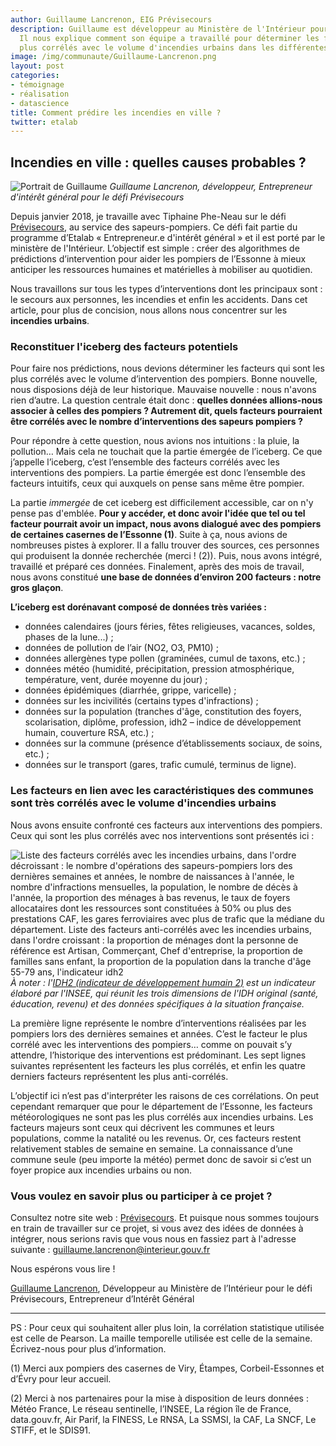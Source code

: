```yaml
---
author: Guillaume Lancrenon, EIG Prévisecours
description: Guillaume est développeur au Ministère de l'Intérieur pour le défi Prévisecours.
  Il nous explique comment son équipe a travaillé pour déterminer les facteurs les
  plus corrélés avec le volume d'incendies urbains dans les différentes communes d'Essonne.
image: /img/communaute/Guillaume-Lancrenon.png
layout: post
categories:
- témoignage
- réalisation
- datascience
title: Comment prédire les incendies en ville ?
twitter: etalab
---
```


## Incendies en ville : quelles causes probables ?

![Portrait de Guillaume](/img/communaute/Guillaume-Lancrenon.png)
_Guillaume Lancrenon, développeur, Entrepreneur d'intérêt général pour le défi Prévisecours_

Depuis janvier 2018, je travaille avec Tiphaine Phe-Neau sur le défi
[Prévisecours](https://previsecours.fr), au service des
sapeurs-pompiers.  Ce défi fait partie du programme d’Etalab
« Entrepreneur.e d'intérêt général » et il est porté par le ministère
de l'Intérieur.  L’objectif est simple : créer des algorithmes de
prédictions d’intervention pour aider les pompiers de l’Essonne à
mieux anticiper les ressources humaines et matérielles à mobiliser au
quotidien.

Nous travaillons sur tous les types d’interventions dont les
principaux sont : le secours aux personnes, les incendies et enfin les
accidents. Dans cet article, pour plus de concision, nous allons nous
concentrer sur les **incendies urbains**.

### Reconstituer l'iceberg des facteurs potentiels

Pour faire nos prédictions, nous devions déterminer les facteurs qui
sont les plus corrélés avec le volume d’intervention des
pompiers. Bonne nouvelle, nous disposions déjà de leur
historique. Mauvaise nouvelle : nous n'avons rien d’autre. La question
centrale était donc : **quelles données allions-nous associer à celles
des pompiers ? Autrement dit, quels facteurs pourraient être corrélés
avec le nombre d’interventions des sapeurs pompiers ?**

Pour répondre à cette question, nous avions nos intuitions : la pluie,
la pollution… Mais cela ne touchait que la partie émergée de
l’iceberg. Ce que j’appelle l’iceberg, c’est l’ensemble des facteurs
corrélés avec les interventions des pompiers. La partie émergée est
donc l’ensemble des facteurs intuitifs, ceux qui auxquels on pense
sans même être pompier.

La partie _immergée_ de cet iceberg est difficilement accessible, car
on n'y pense pas d'emblée. **Pour y accéder, et donc avoir l'idée que
tel ou tel facteur pourrait avoir un impact, nous avons dialogué avec
des pompiers de certaines casernes de l’Essonne (1)**. Suite à ça,
nous avions de nombreuses pistes à explorer. Il a fallu trouver des
sources, ces personnes qui produisent la donnée recherchée (merci !
(2)). Puis, nous avons intégré, travaillé et préparé ces
données. Finalement, après des mois de travail, nous avons constitué
**une base de données d’environ 200 facteurs : notre gros glaçon**.

**L’iceberg est dorénavant composé de données très variées :**

- données calendaires (jours féries, fêtes religieuses, vacances,
  soldes, phases de la lune...) ;
- données de pollution de l’air (NO2, O3, PM10) ;
- données allergènes type pollen (graminées, cumul de taxons, etc.) ;
- données météo (humidité, précipitation, pression atmosphérique,
  température, vent, durée moyenne du jour) ;
- données épidémiques (diarrhée, grippe, varicelle) ;
- données sur les incivilités (certains types d'infractions) ;
- données sur la population (tranches d'âge, constitution des foyers,
  scolarisation, diplôme, profession, idh2 – indice de développement
  humain, couverture RSA, etc.) ;
- données sur la commune (présence d’établissements sociaux, de soins,
  etc.) ;
- données sur le transport (gares, trafic cumulé, terminus de ligne).

### Les facteurs en lien avec les caractéristiques des communes sont très corrélés avec le volume d'incendies urbains

Nous avons ensuite confronté ces facteurs aux interventions des
pompiers.  Ceux qui sont les plus corrélés avec nos interventions sont
présentés ici :

![Liste des facteurs corrélés avec les incendies urbains, dans l'ordre décroissant : le nombre d'opérations des sapeurs-pompiers lors des dernières semaines et années, le nombre de naissances à l'année, le nombre d'infractions mensuelles, la population, le nombre de décès à l'année, la proportion des ménages à bas revenus, le taux de foyers allocataires dont les ressources sont constituées à 50% ou plus des prestations CAF, les gares ferroviaires avec plus de trafic que la médiane du département. Liste des facteurs anti-corrélés avec les incendies urbains, dans l'ordre croissant : la proportion de ménages dont la personne de référence est Artisan, Commerçant, Chef d'entreprise, la proportion de familles sans enfant, la proportion de la population dans la tranche d'âge 55-79 ans, l'indicateur idh2](/img/blog/facteurs-incendies.png)
_À noter : l'[IDH2 (indicateur de développement humain 2)](https://www.insee.fr/fr/statistiques/fichier/2114265/lm_ind_02_C-7.pdf) est un indicateur élaboré par l'INSEE, qui réunit les trois dimensions de l'IDH original (santé, éducation, revenu) et des données spécifiques à la situation française._

La première ligne représente le nombre d’interventions réalisées par
les pompiers lors des dernières semaines et années. C’est le facteur
le plus corrélé avec les interventions des pompiers… comme on pouvait
s’y attendre, l’historique des interventions est prédominant. Les sept
lignes suivantes représentent les facteurs les plus corrélés, et enfin
les quatre derniers facteurs représentent les plus anti-corrélés.

L’objectif ici n’est pas d'interpréter les raisons de ces
corrélations. On peut cependant remarquer que pour le département de
l’Essonne, les facteurs météorologiques ne sont pas les plus corrélés
aux incendies urbains. Les facteurs majeurs sont ceux qui décrivent
les communes et leurs populations, comme la natalité ou les
revenus. Or, ces facteurs restent relativement stables de semaine en
semaine. La connaissance d’une commune seule (peu importe la météo)
permet donc de savoir si c’est un foyer propice aux incendies urbains
ou non.

### Vous voulez en savoir plus ou participer à ce projet ?

Consultez notre site web : [Prévisecours](https://previsecours.fr).
Et puisque nous sommes toujours en train de travailler sur ce projet,
si vous avez des idées de données à intégrer, nous serions ravis que
vous nous en fassiez part à l'adresse suivante :
[guillaume.lancrenon@interieur.gouv.fr](mailto:guillaume.lancrenon@interieur.gouv.fr)

Nous espérons vous lire !

[Guillaume Lancrenon](https://entrepreneur-interet-general.etalab.gouv.fr/communaute/2018/guillaume-lancrenon.html), Développeur au Ministère de l’Intérieur pour le défi Prévisecours, Entrepreneur d’Intérêt Général

<hr/>

PS : Pour ceux qui souhaitent aller plus loin, la corrélation
statistique utilisée est celle de Pearson. La maille temporelle
utilisée est celle de la semaine. Écrivez-nous pour plus
d’information.

(1) Merci aux pompiers des casernes de Viry, Étampes, Corbeil-Essonnes
et d’Évry pour leur accueil.

(2) Merci à nos partenaires pour la mise à disposition de leurs
données : Météo France, Le réseau sentinelle, l’INSEE, La région île
de France, data.gouv.fr, Air Parif, la FINESS, Le RNSA, La SSMSI, la
CAF, La SNCF, Le STIFF, et le SDIS91.
